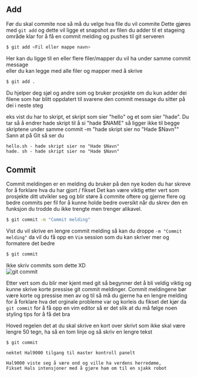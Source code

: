## Add

Før du skal commite noe så må du velge hva file du vil commite
Dette gjøres med `git add`
og dette vil ligge et snapshot av filen du adder til et stageing område klar for å få en commit melding og pushes til git serveren

```sh
$ git add <Fil eller mappe navn>
```
Her kan du ligge til en eller flere filer/mapper du vil ha under samme commit message <br />
eller du kan legge med alle filer og mapper med å skrive

```sh
$ git add .
```

Du hjelper deg sjøl og andre som og bruker prosjekte om du kun adder dei filene som har blitt oppdatert til svarene den commit message du sitter på dei i neste steg

eks vist du har to skript, et skript som sier "hello" og et som sier "hade".
Du tar så å endrer hade skript til å si "hade $NAME" så ligger ikke til begge skriptene under samme commit -m "hade skript sier no "Hade $Navn""
Sann at på Git så ser du

```txt
hello.sh - hade skript sier no "Hade $Navn"
hade. sh - hade skript sier no "Hade $Navn"
```

## Commit
 
Commit meldingen er en melding du bruker på den nye koden du har skreve for å forklare hva du har gjort / fikset
Det kan være viktig etter vert som prosjekte ditt utvikler seg og blir støre å commite oftere og gjerne flere og bedre commits per fil for å kunne holde bedre oversikt når du skrev den en funksjon du trodde du ikke trengte men trenger alikavel.

```sh
$ git commit -m "Commit melding"
```
Vist du vil skrive en lengre commit melding så kan du droppe `-m "Commit melding"`
da vil du få opp en `Vim` session som du kan skriver mer og formatere det bedre
```sh
$ git commit
```

Ikke skriv commits som dette XD <br />
![git commit](https://imgs.xkcd.com/comics/git_commit.png)


Etter vert som du blir mer kjent med git så begynner det å bli veldig viktig og kunne skrive korte pressise git commit meldinger.
Commit meldingene bør være korte og pressise men av og til så må du gjerne ha en lengre melding for å forklare hva det orginale probleme var og korleis du fikset det
kjør da `git commit` for å få opp en vim editor så er det slik at du må følge noen styling tips for å få det bra

Hoved regelen det at du skal skrive en kort over skrivt som ikke skal være lengre 50 tegn, ha så en tom linje og så skriv en lengre tekst

```
$ git commit

nektet Hal9000 tilgang til master kontroll panelt 

Hal9000 viste seg å være ond og ville ha verdens herredøme,
Fikset Hals intensjoner med å gjøre ham om til en sjakk robot 
```